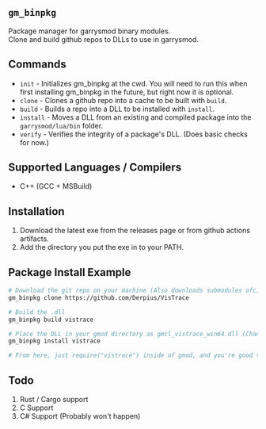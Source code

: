 ## ``gm_binpkg``
Package manager for garrysmod binary modules.  
Clone and build github repos to DLLs to use in garrysmod.  

## Commands
* ``init`` - Initializes gm_binpkg at the cwd. You will need to run this when first installing gm_binpkg in the future, but right now it is optional.
* ``clone`` - Clones a github repo into a cache to be built with ``build``.
* ``build`` - Builds a repo into a DLL to be installed with ``install``.
* ``install`` - Moves a DLL from an existing and compiled package into the ``garrysmod/lua/bin`` folder.
* ``verify`` - Verifies the integrity of a package's DLL. (Does basic checks for now.)

## Supported Languages / Compilers
* C++ (GCC + MSBuild)

## Installation
1. Download the latest exe from the releases page or from github actions artifacts.
2. Add the directory you put the exe in to your PATH.

## Package Install Example
```bash
# Download the git repo on your machine (Also downloads submodules ofc)
gm_binpkg clone https://github.com/Derpius/VisTrace

# Build the .dll
gm_binpkg build vistrace

# Place the DLL in your gmod directory as gmcl_vistrace_win64.dll (Changes depending on your arch and machine)
gm_binpkg install vistrace

# From here, just require("vistrace") inside of gmod, and you're good to go!
```
## Todo
1. Rust / Cargo support
2. C Support
3. C# Support (Probably won't happen)